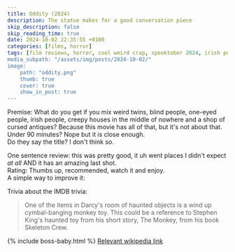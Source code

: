 ```yaml
---
title: Oddity (2024)
description: The statue makes for a good conversation piece
skip_description: false
skip_reading_time: true
date: 2024-10-02 22:35:55 +0100
categories: [films, horror]
tags: [film reviews, horror, cool weird crap, spooktober 2024, irish people are weird, haunted-housesploitation, they don't say the title]
media_subpath: "/assets/img/posts/2024-10-02/"
image:
    path: "oddity.png"
    thumb: true
    cover: true
    show_in_post: true
---
```

<span class="reviewsection">Premise:</span> What do you get if you mix weird twins, blind people, one-eyed people, irish people, creepy houses in the middle of nowhere and a shop of cursed antiques? Because this movie has all of that, but it's not about that.<br/>
<span class="reviewsection">Under 90 minutes?</span> Nope but it is close enough.<br/>
<span class="reviewsection">Do they say the title?</span> I don't think so.

<span class="reviewsection">One sentence review:</span> this was pretty good, it uh went places I didn't expect *at all* AND it has an amazing last shot.<br/>
<span class="reviewsection">Rating:</span> Thumbs up, recommended, watch it and enjoy.<br/>
<span class="reviewsection">A simple way to improve it:</span> 

<span class="reviewsection">Trivia about the IMDB trivia:</span>
> One of the items in Darcy's room of haunted objects is a wind up cymbal-banging monkey toy. This could be a reference to Stephen King's haunted toy from his short story, The Monkey, from his book Skeleton Crew.

{% include boss-baby.html %}
[Relevant wikipedia link](https://en.wikipedia.org/wiki/Cymbal-banging_monkey_toy#In_popular_culture)
